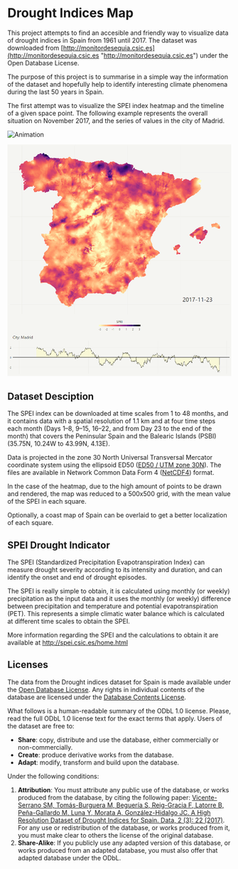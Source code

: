 # Drought Indices Map

This project attempts to find an accesible and friendly way to visualize data of drought indices in Spain from 1961 until 2017. The dataset was downloaded from [http://monitordesequia.csic.es](http://monitordesequia.csic.es "http://monitordesequia.csic.es") under the Open Database License. 

The purpose of this project is to summarise in a simple way the information of the dataset and hopefully help to identify interesting climate phenomena during the last 50 years in Spain.

The first attempt was to visualize the SPEI index heatmap and the timeline of a given space point. The following example represents the overall situation on November 2017, and the series of values in the city of Madrid.

![Animation](videos/spei_Madrid_1.gif)

![First Attempt](images/spei_Madrid_2732.png)

## Dataset Desciption

The SPEI index can be downloaded at time scales from 1 to 48 months, and it contains data with a spatial resolution of 1.1 km and at four time steps each month (Days 1–8, 9–15, 16–22, and from Day 23 to the end of the month) that covers the Peninsular Spain and the Balearic Islands (PSBI) (35.75N, 10.24W to 43.99N, 4.13E).

Data is projected in the zone 30 North Universal Transversal Mercator coordinate system using the ellipsoid ED50 ([ED50 / UTM zone 30N](http://spatialreference.org/ref/epsg/ed50-utm-zone-30n/ "ED50 / UTM zone 30N")).  The files are available in Network Common Data Form 4 ([NetCDF4](https://www.unidata.ucar.edu/software/netcdf/docs/netcdf_introduction.html "NetCDF4")) format.

In the case of the heatmap, due to the high amount of points to be drawn and rendered, the map was reduced to a 500x500 grid, with the mean value of the SPEI in each square.

Optionally, a coast map of Spain can be overlaid to get a better localization of each square.

## SPEI Drought Indicator

The SPEI  (Standardized Precipitation Evapotranspiration Index) can measure drought severity according to its intensity and duration, and can identify the onset and end of drought episodes.

The SPEI is really simple to obtain, it is calculated using monthly (or weekly) precipitation as the input data and it uses the monthly (or weekly) difference between precipitation and temperature and potential evapotranspiration (PET). This represents a simple climatic water balance which is calculated at different time scales to obtain the SPEI. 

More information regarding the SPEI and the calculations to obtain it are available at http://spei.csic.es/home.html

## Licenses

The data from the Drought indices dataset for Spain is made available under the [Open Database License](http://opendatacommons.org/licenses/odbl/1.0/ "Open Database License"). Any rights in individual contents of the database are licensed under the [Database Contents License](http://opendatacommons.org/licenses/dbcl/1.0/ "Database Contents License").

What follows is a human-readable summary of the ODbL 1.0 license. Please, read the full ODbL 1.0 license text for the exact terms that apply.
Users of the dataset are free to:

- **Share**: copy, distribute and use the database, either commercially or non-commercially.
- **Create**: produce derivative works from the database.
- **Adapt**: modify, transform and build upon the database.

Under the following conditions:

1. **Attribution**: You must attribute any public use of the database, or works produced from the database, by citing the following paper: [Vicente-Serrano SM, Tomás-Burguera M, Beguería S, Reig-Gracia F, Latorre B, Peña-Gallardo M, Luna Y, Morata A, González-Hidalgo JC. A High Resolution Dataset of Drought Indices for Spain. Data, 2 (3): 22 (2017)](http://www.mdpi.com/2306-5729/2/3/22 "Vicente-Serrano SM, Tomás-Burguera M, Beguería S, Reig-Gracia F, Latorre B, Peña-Gallardo M, Luna Y, Morata A, González-Hidalgo JC. A High Resolution Dataset of Drought Indices for Spain. Data, 2 (3): 22 (2017)"). For any use or redistribution of the database, or works produced from it, you must make clear to others the license of the original database.
2. **Share-Alike**: If you publicly use any adapted version of this database, or works produced from an adapted database, you must also offer that adapted database under the ODbL.



